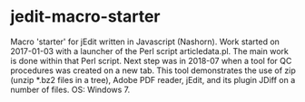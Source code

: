 # jedit-macro-starter
Macro 'starter' for jEdit written in Javascript (Nashorn).
Work started on 2017-01-03 with a launcher of the Perl script articledata.pl.
The main work is done within that Perl script.
Next step was in 2018-07 when a tool for QC procedures was created on a new tab.
This tool demonstrates the use of zip (unzip *.bz2 files in a tree), Adobe PDF reader, 
jEdit, and its plugin JDiff on a number of files. OS: Windows 7.
